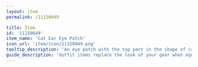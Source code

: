```yaml
---
layout: item
permalink: /11150049

title: Item
id: '11150049'
item_name: 'Cat Ear Eye Patch'
icon_url: 'item/icon/11150049.png'
tooltip_description: 'An eye patch with the top part in the shape of cat ears.'
guide_description: 'Outfit items replace the look of your gear when equipped.'
---
```

